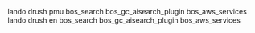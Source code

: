 lando drush pmu bos_search bos_gc_aisearch_plugin bos_aws_services
lando drush en bos_search bos_gc_aisearch_plugin bos_aws_services
